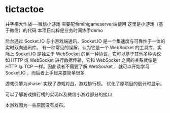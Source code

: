 # tictactoe
井字棋大作战---微信小游戏
需要配合minigameserver端使用
这里是小游戏（基于微信）的代码
本项目纯粹是业务时间练手demo

后台通过 Socket.IO 与小游戏端通讯，Socket.IO 是一个集速度与可靠性于一体的实时双向通讯库。
有一种常见的误解，认为它是一个 WebSocket 的工具库，实际上 Socket.IO 是独立于 WebSocket 的另一种协议，它可以基于其他多种协议如 HTTP 或 WebSocket 进行数据传输，它和 WebSocket 之间的关系就像是 HTTP 与 TCP 一样。因此读者不需要了解 WebSocket ，就可以开始学习 Socket.IO ，而后者上手起来要简单很多.

游戏引擎为phaser
实现了游戏对战，游戏排行榜。
优化了原项目的倒计时显示。

可以了解游戏排行榜的实现以及微信小游戏部分的接口

本游戏因为一些原因没有发布。






